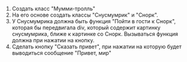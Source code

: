 <ol>
<li> Создать класс "Мумми-тролль" </li>
<li> На его основе создать классы "Снусмумрик" и "Снорк". </li>
<li> У Снусмумрика должна быть функция "Пойти в гости к Снорк", которая бы передвигала div, который содержит картинку снусмумрика, ближе к картинке со Снорк. Вызываться функция должна при нажатии на кнопку. </li>
<li> Сделать кнопку "Сказать привет", при нажатии на которую будет выводиться сообщение "Привет, мир" </li>
</ol>